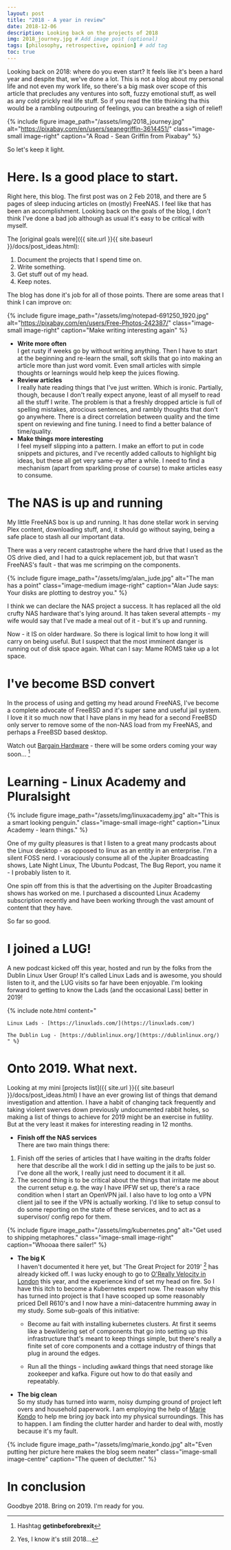 ```yaml
---
layout: post
title: "2018 - A year in review"
date: 2018-12-06
description: Looking back on the projects of 2018
img: 2018_journey.jpg # Add image post (optional)
tags: [philosophy, retrospective, opinion] # add tag
toc: true
---
```


Looking back on 2018: where do you even start? It feels like it's been a hard year and despite that, we've done a lot. This is not a blog about my personal life and not even my work life, so there's a big mask over scope of this article that precludes any ventures into soft, fuzzy emotional stuff, as well as any cold prickly real life stuff. So if you read the title thinking tha this would be a rambling outpouring of feelings, you can breathe a sigh of relief!

{% include figure image_path="/assets/img/2018_journey.jpg" alt="https://pixabay.com/en/users/seanegriffin-3614451/" class="image-small image-right" caption="A Road - Sean Griffin from Pixabay" %}

So let's keep it light.

# Here. Is a good place to start.

Right here, this blog. The first post was on 2 Feb 2018, and there are 5 pages of sleep inducing articles on (mostly) FreeNAS. I feel like that has been an accomplishment. Looking back on the goals of the blog, I don't think I've done a bad job although as usual it's easy to be critical with myself.

The [original goals were]({{ site.url }}{{ site.baseurl }}/docs/post_ideas.html):

1. Document the projects that I spend time on.  
2. Write something.  
3. Get stuff out of my head.  
4. Keep notes.  

The blog has done it's job for all of those points. There are some areas that I think I can improve on:


  {% include figure image_path="/assets/img/notepad-691250_1920.jpg" alt="https://pixabay.com/en/users/Free-Photos-242387/" class="image-small image-right" caption="Make writing interesting again" %}

* __Write more often__  
I get rusty if weeks go by without writing anything. Then I have to start at the beginning and re-learn the small, soft skills that go into making an article more than just word vomit. Even small articles with simple thoughts or learnings would help keep the juices flowing.
* __Review articles__  
  I really hate reading things that I've just written. Which is ironic. Partially, though, because I don't really expect anyone, least of all myself to read all the stuff I write. The problem is that a freshly dropped article is full of spelling mistakes, atrocious sentences, and rambly thoughts that don't go anywhere. There is a direct correlation between quality and the time spent on reviewing and fine tuning. I need to find a better balance of time/quality.
* __Make things more interesting__  
 I feel myself slipping into a pattern. I make an effort to put in code snippets and pictures, and I've recently added callouts to highlight big ideas, but these all get very same-ey after a while. I need to find a mechanism (apart from sparkling prose of course) to make articles easy to consume.

# The NAS is up and running

My little FreeNAS box is up and running. It has done stellar work in serving Plex content, downloading stuff, and, it should go without saying, being a safe place to stash all our important data.

There was a very recent catastrophe where the hard drive that I used as the OS drive died, and I had to a quick replacement job, but that wasn't FreeNAS's fault - that was me scrimping on the components. 

{% include figure image_path="/assets/img/alan_jude.jpg" alt="The man has a point" class="image-medium image-right" caption="Alan Jude says: Your disks are plotting to destroy you." %}

I think we can declare the NAS project a success. It has replaced all the old crufty NAS hardware that's lying around. It has taken several attempts - my wife would say that I've made a meal out of it - but it's up and running. 

Now - it IS on older hardware. So there is logical limit to how long it will carry on being useful. But I suspect that the most imminent danger is running out of disk space again. What can I say: Mame ROMS take up a lot space.

# I've become BSD convert

In the process of using and getting my head around FreeNAS, I've become a complete advocate of FreeBSD and it's super sane and useful jail system. I love it it so much now that I have plans in my head for a second FreeBSD only server to remove some of the non-NAS load from my FreeNAS, and perhaps a FreeBSD based desktop.

Watch out [Bargain Hardware](http://www.bargainhardware.co.uk/) - there will be some orders coming your way soon... [^1]

# Learning - Linux Academy and Pluralsight

{% include figure image_path="/assets/img/linuxacademy.jpg" alt="This is a smart looking penguin." class="image-small image-right" caption="Linux Academy - learn things." %}

One of my guilty pleasures is that I listen to a great many prodcasts about the Linux desktop - as opposed to linux as an entity in an enterprise. I'm a silent FOSS nerd. I voraciously consume all of the Jupiter Broadcasting shows, Late Night Linux, The Ubuntu Podcast, The Bug Report, you name it - I probably listen to it.

One spin off from this is that the advertising on the Jupiter Broadcasting shows has worked on me. I purchased a discounted Linux Academy subscription recently and have been working through the vast amount of content that they have. 

So far so good.

# I joined a LUG!

A new podcast kicked off this year, hosted and run by the folks from the Dublin Linux User Group! It's called Linux Lads and is awesome, you should listen to it, and the LUG visits so far have been enjoyable. I'm looking forward to getting to know the Lads (and the occasional Lass) better in 2019! 

{% include note.html 
    content="
    
    Linux Lads - [https://linuxlads.com/](https://linuxlads.com/)
    
    The Dublin Lug - [https://dublinlinux.org/](https://dublinlinux.org/)
    " %}
    

# Onto 2019. What next.

Looking at my mini [projects list]({{ site.url }}{{ site.baseurl }}/docs/post_ideas.html) I have an ever growing list of things that demand investigation and attention. I have a habit of changing tack frequently and taking violent swerves down previously undocumented rabbit holes, so making a list of things to achieve for 2019 might be an exercise in futility. But at the very least it makes for interesting reading in 12 months.

* __Finish off the NAS services__  
There are two main things there: 
1. Finish off the series of articles that I have waiting in the drafts folder here that describe all the work I did in setting up the jails to be just so. I've done all the work, I really just need to document it it all. 
2. The second thing is to be critical about the things that irritate me about the current setup e.g. the way I have IPFW set up, there's a race condition when I start an OpenVPN jail. I also have to log onto a VPN client jail to see if the VPN is actually working. I'd like to setup consul to do some reporting on the state of these services, and to act as a supervisor/ config repo for them.

{% include figure image_path="/assets/img/kubernetes.png" alt="Get used to shipping metaphores." class="image-small image-right" caption="Whooaa there sailer!" %}

* __The big K__  
I haven't documented it here yet, but 'The Great Project for 2019' [^2] has already kicked off. I was lucky enough to go to [O'Really Velocity in London](https://conferences.oreilly.com/velocity/vl-eu-2018) this year, and the experience kind of set my head on fire. So I have this itch to become a Kubernetes expert now. The reason why this has turned into project is that I have scooped up some reasonably priced Dell R610's and I now have a mini-datacentre humming away in my study. Some sub-goals of this initiative:
  * Become au fait with installing kubernetes clusters. At first it seems like a bewildering set of components that go into setting up this infrastructure that's meant to keep things simple, but there's really a finite set of core components and a cottage industry of things that plug in around the edges. 
  
  * Run all the things - including awkard things that need storage like zookeeper and kafka. Figure out how to do that easily and repeatably. 

* __The big clean__  
So my study has turned into warm, noisy dumping ground of project left overs and household paperwork. I am employing the help of [Marie Kondo](https://konmari.com/) to help me bring joy back into my physical surroundings. This has to happen. I am finding the clutter harder and harder to deal with, mostly because it's my fault.

{% include figure image_path="/assets/img/marie_kondo.jpg" alt="Even putting her picture here makes the blog seem neater" class="image-small image-centre" caption="The queen of declutter." %}

# In conclusion

Goodbye 2018. Bring on 2019. I'm ready for you.

[^1]: Hashtag __getinbeforebrexit__
[^2]: Yes, I know it's still 2018...